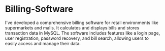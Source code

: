 # Billing-Software
I've developed a comprehensive billing software for retail environments like supermarkets and malls. It calculates and displays bills  and stores transaction data in MySQL. The software includes features like a login page, user registration, password recovery, and bill search, allowing users to easily access and manage their data.
